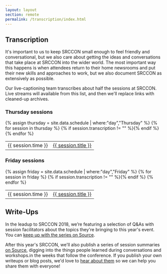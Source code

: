 ```yaml
---
layout: layout
section: remote
permalink: /transcription/index.html
---
```


## Transcription

It's important to us to keep SRCCON small enough to feel friendly and conversational, but we also care about getting the ideas and conversations that take place at SRCCON into the wider world. The most important way this happens is when attendees return to their home newsrooms and put their new skills and approaches to work, but we also document SRCCON as extensively as possible.

Our live-captioning team transcribes about half the sessions at SRCCON. Live streams will available from this list, and then we'll replace links with cleaned-up archives.

<div>
    <h3>Thursday sessions</h3>
    <table>{% assign thursday = site.data.schedule | where:"day","Thursday" %}
{% for session in thursday %}
        {% if session.transcription != "" %}<tr><td>{{ session.time }}</td><td><a href="https://aloft.nu/srccon/2018-{{ session.id }}">{{ session.title }}</a></td></tr>{% endif %}
{% endfor %}
    </table>
</div>

<div>
    <h3>Friday sessions</h3>
    <table>{% assign friday = site.data.schedule | where:"day","Friday" %}
{% for session in friday %}
        {% if session.transcription != "" %}<tr><td>{{ session.time }}</td><td><a href="https://aloft.nu/srccon/2018-{{ session.id }}">{{ session.title }}</a></td></tr>{% endif %}
{% endfor %}
    </table>
</div>

## Write-Ups

In the leadup to SRCCON 2018, we’re featuring a selection of Q&As with session facilitators about the topics they're bringing to this year's event. You can [keep up with the series on Source](https://source.opennews.org/articles/tags/srccon-2018/).

After this year's SRCCON, we'll also publish a series of session summaries [on Source](https://source.opennews.org), digging into the things people learned during conversations and workshops.in the weeks that follow the conference. If you publish your own writeups or blog posts, we'd love to [hear about them](mailto:source@opennews.org) so we can help you share them with everyone!